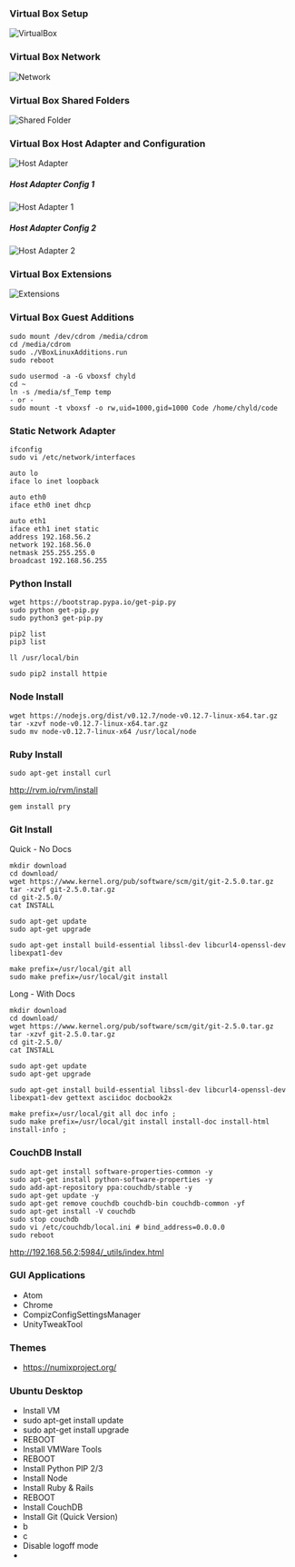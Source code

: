 ### Virtual Box Setup
![VirtualBox](https://raw.githubusercontent.com/chyld/devops/master/images/vm1.png)

### Virtual Box Network
![Network](https://raw.githubusercontent.com/chyld/devops/master/images/vm2.png)

### Virtual Box Shared Folders
![Shared Folder](https://raw.githubusercontent.com/chyld/devops/master/images/vm3.png)

### Virtual Box Host Adapter and Configuration
![Host Adapter](https://raw.githubusercontent.com/chyld/devops/master/images/vm4.png)

##### Host Adapter Config 1
![Host Adapter 1](https://raw.githubusercontent.com/chyld/devops/master/images/vm5.png)

##### Host Adapter Config 2
![Host Adapter 2](https://raw.githubusercontent.com/chyld/devops/master/images/vm6.png)

### Virtual Box Extensions
![Extensions](https://raw.githubusercontent.com/chyld/devops/master/images/vm7.png)

### Virtual Box Guest Additions

```
sudo mount /dev/cdrom /media/cdrom
cd /media/cdrom
sudo ./VBoxLinuxAdditions.run
sudo reboot

sudo usermod -a -G vboxsf chyld
cd ~
ln -s /media/sf_Temp temp
- or -
sudo mount -t vboxsf -o rw,uid=1000,gid=1000 Code /home/chyld/code
```  

### Static Network Adapter

```
ifconfig
sudo vi /etc/network/interfaces
```

```
auto lo
iface lo inet loopback

auto eth0
iface eth0 inet dhcp

auto eth1
iface eth1 inet static
address 192.168.56.2
network 192.168.56.0
netmask 255.255.255.0
broadcast 192.168.56.255
```

### Python Install

```
wget https://bootstrap.pypa.io/get-pip.py
sudo python get-pip.py
sudo python3 get-pip.py

pip2 list
pip3 list

ll /usr/local/bin

sudo pip2 install httpie
```

### Node Install

```
wget https://nodejs.org/dist/v0.12.7/node-v0.12.7-linux-x64.tar.gz
tar -xzvf node-v0.12.7-linux-x64.tar.gz
sudo mv node-v0.12.7-linux-x64 /usr/local/node
```

### Ruby Install

```
sudo apt-get install curl
```

http://rvm.io/rvm/install

```
gem install pry
```

### Git Install

Quick - No Docs

```
mkdir download
cd download/
wget https://www.kernel.org/pub/software/scm/git/git-2.5.0.tar.gz
tar -xzvf git-2.5.0.tar.gz
cd git-2.5.0/
cat INSTALL

sudo apt-get update
sudo apt-get upgrade

sudo apt-get install build-essential libssl-dev libcurl4-openssl-dev libexpat1-dev

make prefix=/usr/local/git all
sudo make prefix=/usr/local/git install
```

Long - With Docs

```
mkdir download
cd download/
wget https://www.kernel.org/pub/software/scm/git/git-2.5.0.tar.gz
tar -xzvf git-2.5.0.tar.gz
cd git-2.5.0/
cat INSTALL

sudo apt-get update
sudo apt-get upgrade

sudo apt-get install build-essential libssl-dev libcurl4-openssl-dev libexpat1-dev gettext asciidoc docbook2x

make prefix=/usr/local/git all doc info ;
sudo make prefix=/usr/local/git install install-doc install-html install-info ;
```

### CouchDB Install

```
sudo apt-get install software-properties-common -y
sudo apt-get install python-software-properties -y
sudo add-apt-repository ppa:couchdb/stable -y
sudo apt-get update -y
sudo apt-get remove couchdb couchdb-bin couchdb-common -yf
sudo apt-get install -V couchdb
sudo stop couchdb
sudo vi /etc/couchdb/local.ini # bind_address=0.0.0.0
sudo reboot
```

http://192.168.56.2:5984/_utils/index.html

### GUI Applications

- Atom
- Chrome
- CompizConfigSettingsManager
- UnityTweakTool

### Themes

- https://numixproject.org/

### Ubuntu Desktop

- Install VM
- sudo apt-get install update
- sudo apt-get install upgrade
- REBOOT
- Install VMWare Tools
- REBOOT
- Install Python PIP 2/3
- Install Node
- Install Ruby & Rails
- REBOOT
- Install CouchDB
- Install Git (Quick Version)
- b
- c
- Disable logoff mode
- 
